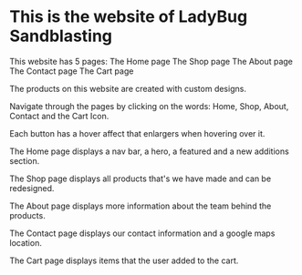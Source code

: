 # This is the website of LadyBug Sandblasting

This website has 5 pages:
The Home page
The Shop page
The About page
The Contact page
The Cart page

The products on this website are created with custom designs.

Navigate through the pages by clicking on the words: Home, Shop, About, Contact and the Cart Icon.

Each button has a hover affect that enlargers when hovering over it.

The Home page displays a nav bar, a hero, a featured and a new additions section.

The Shop page displays all products that's we have made and can be redesigned.

The About page displays more information about the team behind the products.

The Contact page displays our contact information and a google maps location.

The Cart page displays items that the user added to the cart.
